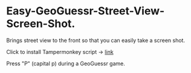 # Easy-GeoGuessr-Street-View-Screen-Shot.
Brings street view to the front so that you can easily take a screen shot.

Click to install Tampermonkey script -> [link](https://github.com/echandler/Easy-GeoGuessr-Street-View-Screen-Shot./raw/main/easyScreenShot.user.js)

Press "P" (capital p) during a GeoGuessr game.
